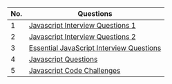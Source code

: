 | No. | Questions |
| --- | --------- |
|1  | [Javascript Interview Questions 1](https://github.com/vikrant-d1/javascript-interview-questions-1) |
|2  | [Javascript Interview Questions 2](https://github.com/vikrant-d1/javascript-interview-questions) |
|3 | [Essential JavaScript Interview Questions](https://github.com/vikrant-d1/123-Essential-JavaScript-Interview-Questions) |
|4  | [Javascript Questions](https://github.com/vikrant-d1/javascript-questions) |
|5  | [Javascript Code Challenges](https://github.com/vikrant-d1/javascript-code-challenges) |


